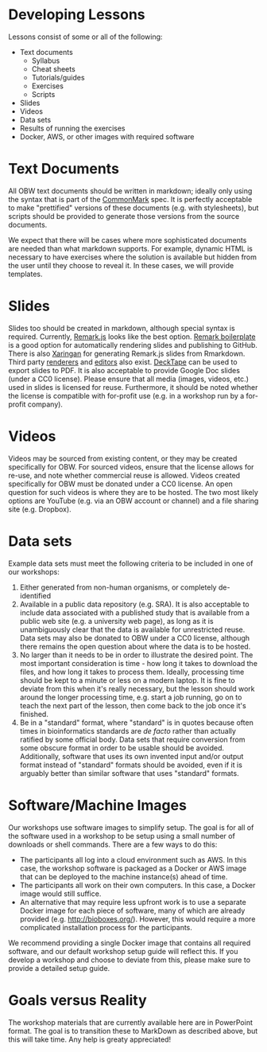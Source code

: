 # Developing Lessons

Lessons consist of some or all of the following:

* Text documents
    * Syllabus
    * Cheat sheets
    * Tutorials/guides
    * Exercises
    * Scripts
* Slides
* Videos
* Data sets
* Results of running the exercises
* Docker, AWS, or other images with required software

# Text Documents

All OBW text documents should be written in markdown; ideally only using the syntax that is part of the [CommonMark](http://commonmark.org/) spec. It is perfectly acceptable to make "prettified" versions of these documents (e.g. with stylesheets), but scripts should be provided to generate those versions from the source documents.

We expect that there will be cases where more sophisticated documents are needed than what markdown supports. For example, dynamic HTML is necessary to have exercises where the solution is available but hidden from the user until they choose to reveal it. In these cases, we will provide templates.

# Slides

Slides too should be created in markdown, although special syntax is required. Currently, [Remark.js](https://remarkjs.com) looks like the best option. [Remark boilerplate](https://github.com/brenopolanski/remark-boilerplate) is a good option for automatically rendering slides and publishing to GitHub. There is also [Xaringan](https://github.com/yihui/xaringan) for generating Remark.js slides from Rmarkdown. Third party [renderers](https://remarkjs.com/remarkise) and [editors](http://platon.io/) also exist. [DeckTape](https://github.com/astefanutti/decktape) can be used to export slides to PDF. It is also acceptable to provide Google Doc slides (under a CC0 license). Please ensure that all media (images, videos, etc.) used in slides is licensed for reuse. Furthermore, it should be noted whether the license is compatible with for-profit use (e.g. in a workshop run by a for-profit company).

# Videos

Videos may be sourced from existing content, or they may be created specifically for OBW. For sourced videos, ensure that the license allows for re-use, and note whether commercial reuse is allowed. Videos created specifically for OBW must be donated under a CC0 license. An open question for such videos is where they are to be hosted. The two most likely options are YouTube (e.g. via an OBW account or channel) and a file sharing site (e.g. Dropbox).

# Data sets

Example data sets must meet the following criteria to be included in one of our workshops:

1. Either generated from non-human organisms, or completely de-identified
2. Available in a public data repository (e.g. SRA). It is also acceptable to include data associated with a published study that is available from a public web site (e.g. a university web page), as long as it is unambiguously clear that the data is available for unrestricted reuse. Data sets may also be donated to OBW under a CC0 license, although there remains the open question about where the data is to be hosted.
3. No larger than it needs to be in order to illustrate the desired point. The most important consideration is time - how long it takes to download the files, and how long it takes to process them. Ideally, processing time should be kept to a minute or less on a modern laptop. It is fine to deviate from this when it's really necessary, but the lesson should work around the longer processing time, e.g. start a job running, go on to teach the next part of the lesson, then come back to the job once it's finished.
4. Be in a "standard" format, where "standard" is in quotes because often times in bioinformatics standards are *de facto* rather than actually ratified by some official body. Data sets that require conversion from some obscure format in order to be usable should be avoided. Additionally, software that uses its own invented input and/or output format instead of "standard" formats should be avoided, even if it is arguably better than similar software that uses "standard" formats.

# Software/Machine Images

Our workshops use software images to simplify setup. The goal is for all of the software used in a workshop to be setup using a small number of downloads or shell commands. There are a few ways to do this:

* The participants all log into a cloud environment such as AWS. In this case, the workshop software is packaged as a Docker or AWS image that can be deployed to the machine instance(s) ahead of time.
* The participants all work on their own computers. In this case, a Docker image would still suffice.
* An alternative that may require less upfront work is to use a separate Docker image for each piece of software, many of which are already provided (e.g. http://bioboxes.org/). However, this would require a more complicated installation process for the participants.

We recommend providing a single Docker image that contains all required software, and our default workshop setup guide will reflect this. If you develop a workshop and choose to deviate from this, please make sure to provide a detailed setup guide.

# Goals versus Reality

The workshop materials that are currently available here are in PowerPoint format. The goal is to transition these to MarkDown as described above, but this will take time. Any help is greaty appreciated!

